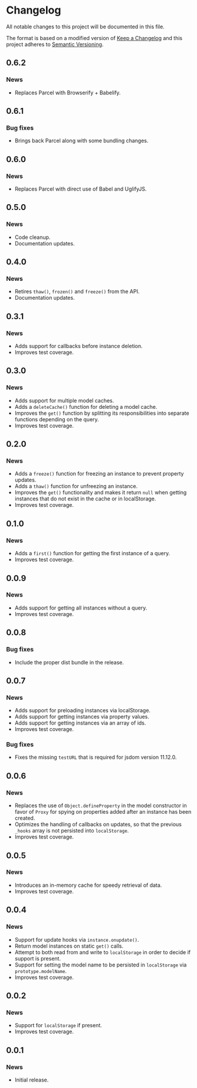 # Changelog

All notable changes to this project will be documented in this file.

The format is based on a modified version of [Keep a Changelog](http://keepachangelog.com/en/1.0.0/)
and this project adheres to [Semantic Versioning](http://semver.org/spec/v2.0.0.html).

## 0.6.2

### News

* Replaces Parcel with Browserify + Babelify.

## 0.6.1

### Bug fixes

* Brings back Parcel along with some bundling changes.

## 0.6.0

### News

* Replaces Parcel with direct use of Babel and UglifyJS.

## 0.5.0

### News

* Code cleanup.
* Documentation updates.

## 0.4.0

### News

* Retires `thaw()`, `frozen()` and `freeze()` from the API.
* Documentation updates.

## 0.3.1

### News

* Adds support for callbacks before instance deletion.
* Improves test coverage.

## 0.3.0

### News

* Adds support for multiple model caches.
* Adds a `deleteCache()` function for deleting a model cache.
* Improves the `get()` function by splitting its responsibilities into separate functions depending on the query.
* Improves test coverage.

## 0.2.0

### News

* Adds a `freeze()` function for freezing an instance to prevent property updates.
* Adds a `thaw()` function for unfreezing an instance.
* Improves the `get()` functionality and makes it return `null` when getting instances that do not exist in the cache or in localStorage.
* Improves test coverage.

## 0.1.0

### News

* Adds a `first()` function for getting the first instance of a query.
* Improves test coverage.

## 0.0.9

### News

* Adds support for getting all instances without a query.
* Improves test coverage.

## 0.0.8

### Bug fixes

* Include the proper dist bundle in the release.

## 0.0.7

### News

* Adds support for preloading instances via localStorage.
* Adds support for getting instances via property values.
* Adds support for getting instances via an array of ids.
* Improves test coverage.

### Bug fixes

* Fixes the missing `testURL` that is required for jsdom version 11.12.0.

## 0.0.6

### News

* Replaces the use of `Object.defineProperty` in the model constructor in favor of `Proxy` for spying on properties added after an instance has been created.
* Optimizes the handling of callbacks on updates, so that the previous `_hooks` array is not persisted into `localStorage`.
* Improves test coverage.

## 0.0.5

### News

* Introduces an in-memory cache for speedy retrieval of data.
* Improves test coverage.

## 0.0.4

### News

* Support for update hooks via `instance.onupdate()`.
* Return model instances on static `get()` calls.
* Attempt to both read from and write to `localStorage` in order to decide if support is present.
* Support for setting the model name to be persisted in `localStorage` via `prototype.modelName`.
* Improves test coverage.

## 0.0.2

### News
* Support for `localStorage` if present.
* Improves test coverage.

## 0.0.1

### News

* Initial release.
